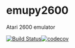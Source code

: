 # emupy2600
Atari 2600 emulator

[![Build Status](https://travis-ci.org/crispg72/emupy2600.svg?branch=master)](https://travis-ci.org/crispg72/emupy2600)[![codecov](https://codecov.io/gh/crispg72/emupy2600/branch/master/graph/badge.svg)](https://codecov.io/gh/crispg72/emupy2600)
